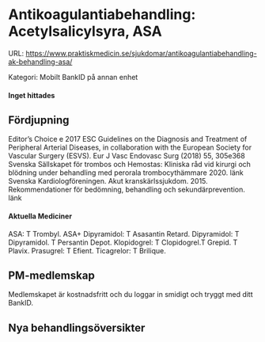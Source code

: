 # Antikoagulantiabehandling: Acetylsalicylsyra, ASA

URL: https://www.praktiskmedicin.se/sjukdomar/antikoagulantiabehandling-ak-behandling-asa/



Kategori: Mobilt BankID på annan enhet

#### Inget hittades

## Fördjupning

Editor’s Choice e 2017 ESC Guidelines on the Diagnosis and Treatment of Peripheral Arterial Diseases, in collaboration with the European Society for Vascular Surgery (ESVS). Eur J Vasc Endovasc Surg (2018) 55, 305e368
Svenska Sällskapet för trombos och Hemostas: Kliniska råd vid kirurgi och blödning under behandling med perorala trombocythämmare 2020. länk
Svenska Kardiologföreningen. Akut kranskärlssjukdom. 2015. Rekommendationer för bedömning, behandling och sekundärprevention. länk

#### Aktuella Mediciner

ASA: T Trombyl.
ASA+ Dipyramidol: T Asasantin Retard.
Dipyramidol: T Dipyramidol. T Persantin Depot.
Klopidogrel: T Clopidogrel.T Grepid. T Plavix.
Prasugrel: T Efient.
Ticagrelor: T Brilique.

## PM-medlemskap

Medlemskapet är kostnadsfritt och du loggar in smidigt och tryggt med ditt BankID.

## Nya behandlingsöversikter

